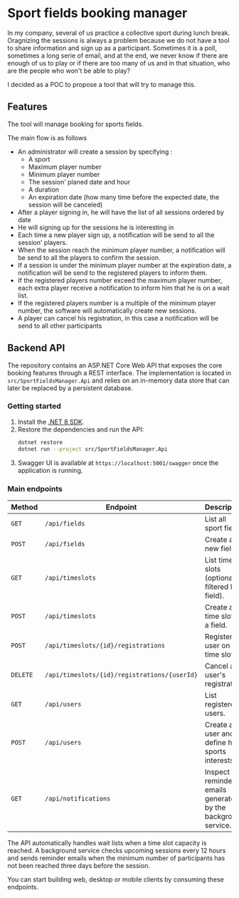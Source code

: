 # Sport fields booking manager

In my company, several of us practice a collective sport during lunch break.
Oragnizing the sessions is always a problem because we do not have a tool to share information and sign up as a participant. Sometimes it is a poll, sometimes a long serie of email, and at the end, we never know if there are enough of us to play or if there are too many of us and in that situation, who are the people who won't be able to play?

I decided as a POC to propose a tool that will try to manage this.

## Features

The tool will manage booking for sports fields.

The main flow is as follows
* An administrator will create a session by specifying :
    - A sport
    - Maximum player number
    - Minimum player number
    - The session' planed date and hour
    - A duration
    - An expiration date (how many time before the expected date, the session will be canceled)
* After a player signing in, he will have the list of all sessions ordered by date
* He will signing up for the sessions he is interesting in
* Each time a new player sign up, a notification will be send to all the session' players.
* When the session reach the minimum player number, a notification will be send to all the players to confirm the session.
* If a session is under the minimum player number at the expiration date, a notification will be send to the registered players to inform them.
* If the registered players number exceed the maximum player number, each extra player receive a notification to inform him that he is on a wait list.
* If the registered players number is a multiple of the minimum player number, the software will automatically create new sessions.
* A player can cancel his registration, in this case a notification will be send to all other participants

## Backend API

The repository contains an ASP.NET Core Web API that exposes the core booking features through a REST interface. The implementation is located in `src/SportFieldsManager.Api` and relies on an in-memory data store that can later be replaced by a persistent database.

### Getting started

1. Install the [.NET 8 SDK](https://dotnet.microsoft.com/en-us/download).
2. Restore the dependencies and run the API:
   ```bash
   dotnet restore
   dotnet run --project src/SportFieldsManager.Api
   ```
3. Swagger UI is available at `https://localhost:5001/swagger` once the application is running.

### Main endpoints

| Method | Endpoint | Description |
| ------ | -------- | ----------- |
| `GET` | `/api/fields` | List all sport fields. |
| `POST` | `/api/fields` | Create a new field. |
| `GET` | `/api/timeslots` | List time slots (optionally filtered by field). |
| `POST` | `/api/timeslots` | Create a time slot for a field. |
| `POST` | `/api/timeslots/{id}/registrations` | Register a user on a time slot. |
| `DELETE` | `/api/timeslots/{id}/registrations/{userId}` | Cancel a user's registration. |
| `GET` | `/api/users` | List registered users. |
| `POST` | `/api/users` | Create a user and define his sports interests. |
| `GET` | `/api/notifications` | Inspect reminder emails generated by the background service. |

The API automatically handles wait lists when a time slot capacity is reached. A background service checks upcoming sessions every 12 hours and sends reminder emails when the minimum number of participants has not been reached three days before the session.

You can start building web, desktop or mobile clients by consuming these endpoints.
